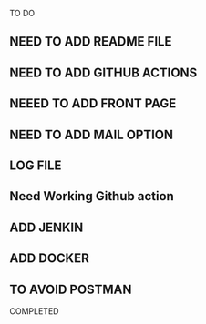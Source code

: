 TO DO

## NEED TO ADD README FILE
## NEED TO ADD GITHUB ACTIONS
## NEEED TO ADD FRONT PAGE
## NEED TO ADD MAIL OPTION
## LOG FILE
## Need Working Github action
## ADD JENKIN
## ADD DOCKER
## TO AVOID POSTMAN








COMPLETED
